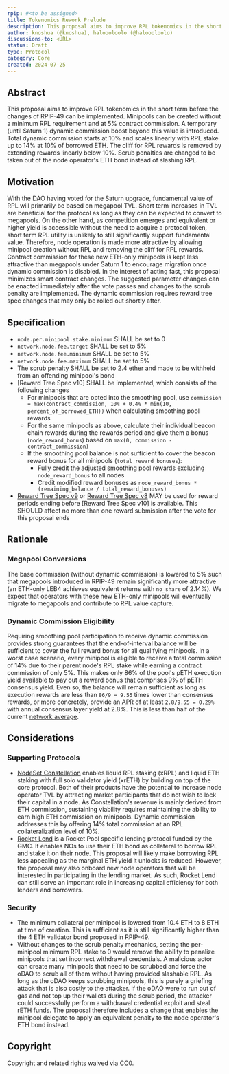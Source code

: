 ```yaml
---
rpip: #<to be assigned>
title: Tokenomics Rework Prelude
description: This proposal aims to improve RPL tokenomics in the short term to unlock protocol growth. 
author: knoshua (@knoshua), haloooloolo (@haloooloolo)
discussions-to: <URL>
status: Draft
type: Protocol
category: Core
created: 2024-07-25
---
```


## Abstract
This proposal aims to improve RPL tokenomics in the short term before the changes of RPIP-49 can be implemented. 
Minipools can be created without a minimum RPL requirement and at 5% contract commission. A temporary (until Saturn 1) dynamic commission boost beyond this value is introduced. Total dynamic commission starts at 10% and scales linearly with RPL stake up to 14% at 10% of borrowed ETH.
The cliff for RPL rewards is removed by extending rewards linearly below 10%. Scrub penalties are changed to be taken out of the node operator's ETH bond instead of slashing RPL.

## Motivation
With the DAO having voted for the Saturn upgrade, fundamental value of RPL will primarily be based on megapool TVL.
Short term increases in TVL are beneficial for the protocol as long as they can be expected to convert to megapools.
On the other hand, as competition emerges and equivalent or higher yield  is accessible without the need to acquire a protocol token, short term RPL utility is unlikely to still significantly support fundamental value.
Therefore, node operation is made more attractive by allowing minipool creation without RPL and removing the cliff for RPL rewards.
Contract commission for these new ETH-only minipools is kept less attractive than megapools under Saturn 1 to encourage migration once dynamic commission is disabled.
In the interest of acting fast, this proposal minimizes smart contract changes. The suggested parameter changes can be enacted immediately after the vote passes and changes to the scrub penalty are implemented. The dynamic commission requires reward tree spec changes that may only be rolled out shortly after.

## Specification
- `node.per.minipool.stake.minimum` SHALL be set to 0
- `network.node.fee.target` SHALL be set to 5%
- `network.node.fee.minimum` SHALL be set to 5%
- `network.node.fee.maximum` SHALL be set to 5%
- The scrub penalty SHALL be set to 2.4 ether and made to be withheld from an offending minipool's bond
- [Reward Tree Spec v10] SHALL be implemented, which consists of the following changes
  - For minipools that are opted into the smoothing pool, use `commission = max(contract_commission, 10% + 0.4% * min(10, percent_of_borrowed_ETH))` when calculating smoothing pool rewards
  - For the same minipools as above, calculate their individual beacon chain rewards during the rewards period and give them a bonus (`node_reward_bonus`) based on `max(0, commission - contract_commission)`
  - If the smoothing pool balance is not sufficient to cover the beacon reward bonus for all minipools (`total_reward_bonuses`):
    - Fully credit the adjusted smoothing pool rewards excluding `node_reward_bonus` to all nodes
    - Credit modified reward bonuses as `node_reward_bonus * (remaining_balance / total_reward_bonuses)`
- [Reward Tree Spec v9](RPIP-52.md) or [Reward Tree Spec v8](RPIP-51.md`) MAY be used for reward periods ending before [Reward Tree Spec v10] is available. This SHOULD affect no more than one reward submission after the vote for this proposal ends

## Rationale
### Megapool Conversions
The base commission (without dynamic commission) is lowered to 5% such that megapools introduced in RPIP-49 remain significantly more attractive (an ETH-only LEB4 achieves equivalent returns with `no_share` of 2.14%). We expect that operators with these new ETH-only minipools will eventually migrate to megapools and contribute to RPL value capture.

### Dynamic Commission Eligibility
Requiring smoothing pool participation to receive dynamic commission provides strong guarantees that the end-of-interval balance will be sufficient to cover the full reward bonus for all qualifying minipools. In a worst case scenario, every minipool is eligible to receive a total commission of 14% due to their parent node's RPL stake while earning a contract commission of only 5%. This makes only 86% of the pool's pETH execution yield available to pay out a reward bonus that comprises 9% of pETH consensus yield. Even so, the balance will remain sufficient as long as execution rewards are less than `86/9 = 9.55` times lower than consensus rewards, or more concretely, provide an APR of at least `2.8/9.55 = 0.29%` with annual consensus layer yield at 2.8%. This is less than half of the current [network average](https://explorer.rated.network/network?network=mainnet&timeWindow=30d&rewardsMetric=average&geoDistType=all&hostDistType=all&soloProDist=stake).

## Considerations
### Supporting Protocols
- [NodeSet Constellation](https://nodeset.medium.com/project-hyperdrive-4819f22391dc) enables liquid RPL staking (xRPL) and liquid ETH staking with full solo validator yield (xrETH) by building on top of the core protocol. Both of their products have the potential to increase node operator TVL by attracting market participants that do not wish to lock their capital in a node. As Constellation's revenue is mainly derived from ETH commission, sustaining viability requires maintaining the ability to earn high ETH commission on minipools. Dynamic commission addresses this by offering 14% total commission at an RPL collateralization level of 10%.
- [Rocket Lend](https://github.com/rocketlend/protocol) is a Rocket Pool specific lending protocol funded by the GMC. It enables NOs to use their ETH bond as collateral to borrow RPL and stake it on their node. This proposal will likely make borrowing RPL less appealing as the marginal ETH yield it unlocks is reduced. However, the proposal may also onboard new node operators that will be interested in participating in the lending market. As such, Rocket Lend can still serve an important role in increasing capital efficiency for both lenders and borrowers.

### Security
- The minimum collateral per minipool is lowered from 10.4 ETH to 8 ETH at time of creation. This is sufficient as it is still significantly higher than the 4 ETH validator bond proposed in RPIP-49.
- Without changes to the scrub penalty mechanics, setting the per-minipool minimum RPL stake to 0 would remove the ability to penalize minipools that set incorrect withdrawal credentials. A malicious actor can create many minipools that need to be scrubbed and force the oDAO to scrub all of them without having provided slashable RPL. As long as the oDAO keeps scrubbing minipools, this is purely a griefing attack that is also costly to the attacker. If the oDAO were to run out of gas and not top up their wallets during the scrub period, the attacker could successfully perform a withdrawal credential exploit and steal rETH funds. The proposal therefore includes a change that enables the minipool delegate to apply an equivalent penalty to the node operator's ETH bond instead.

## Copyright
Copyright and related rights waived via [CC0](https://creativecommons.org/publicdomain/zero/1.0/).
